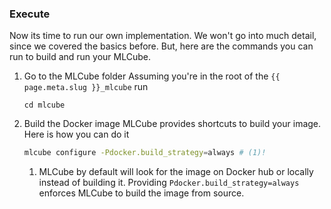 ### Execute
Now its time to run our own implementation. We won't go into much detail, since we covered the basics before. But, here are the commands you can run to build and run your MLCube.

1. Go to the MLCube folder
    Assuming you're in the root of the `{{ page.meta.slug }}_mlcube` run
    ```
    cd mlcube
    ```
2. Build the Docker image
    MLCube provides shortcuts to build your image. Here is how you can do it
    ```bash
    mlcube configure -Pdocker.build_strategy=always # (1)!
    ```
    1. MLCube by default will look for the image on Docker hub or locally instead of building it. Providing `Pdocker.build_strategy=always` enforces MLCube to build the image from source.